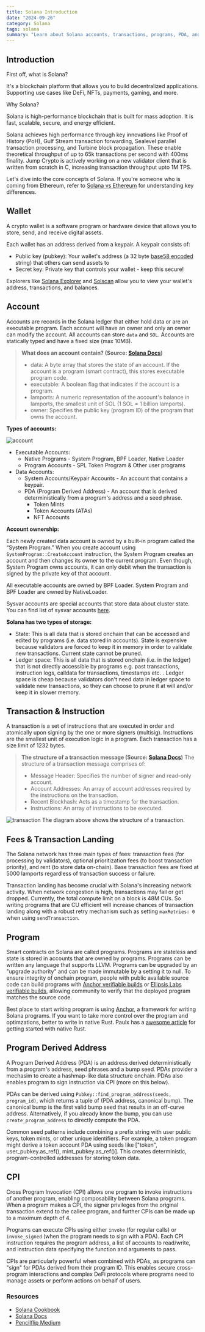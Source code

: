```yaml
---
title: Solana Introduction
date: "2024-09-26"
category: Solana
tags: solana
summary: "Learn about Solana accounts, transactions, programs, PDA, and CPI"
---
```


## Introduction

First off, what is Solana?

It's a blockchain platform that allows you to build decentralized applications. Supporting use cases like DeFi, NFTs, payments, gaming, and more.

Why Solana?

Solana is high-performance blockchain that is built for mass adoption. It is fast, scalable, secure, and energy efficient.

Solana achieves high performance through key innovations like Proof of History (PoH), Gulf Stream transaction forwarding, Sealevel parallel transaction processing, and Turbine block propagation. These enable theoretical throughput of up to 65k transactions per second with 400ms finality. Jump Crypto is actively working on a new validator client that is written from scratch in C, increasing transaction throughput upto 1M TPS.

Let's dive into the core concepts of Solana. If you're someone who is coming from Ethereum, refer to [Solana vs Ethereum](https://github.com/arrayappy/blog.md/blob/main/posts/solana/solana-vs-ethereum.md) for understanding key differences.

## Wallet

A crypto wallet is a software program or hardware device that allows you to store, send, and receive digital assets.

Each wallet has an address derived from a keypair. A keypair consists of:

- Public key (pubkey): Your wallet's address (a 32 byte [base58 encoded](https://en.wikipedia.org/wiki/Binary-to-text_encoding#Base58) string) that others can send assets to
- Secret key: Private key that controls your wallet - keep this secure!

Explorers like [Solana Explorer](https://explorer.solana.com/) and [Solscan](https://solscan.io/) allow you to view your wallet's address, transactions, and balances.

## Account

Accounts are records in the Solana ledger that either hold data or are an executable program. Each account will have an owner and only an owner can modify the account. All accounts can store `data` and `SOL`. Accounts are statically typed and have a fixed size (max 10MB).

> **What does an account contain? (Source: [Solana Docs](https://docs.solana.com/developing/programming-model/accounts))**
>
> - data: A byte array that stores the state of an account. If the account is a program (smart contract), this stores executable program code.
> - executable: A boolean flag that indicates if the account is a program.
> - lamports: A numeric representation of the account's balance in lamports, the smallest unit of SOL (1 SOL = 1 billion lamports).
> - owner: Specifies the public key (program ID) of the program that owns the account.

**Types of accounts:**

![account](./img/account.png)
- Executable Accounts:
  - Native Programs - System Program, BPF Loader, Native Loader
  - Program Accounts - SPL Token Program & Other user programs
- Data Accounts:
  - System Accounts/Keypair Accounts - An account that contains a keypair.
  - PDA (Program Derived Address) - An account that is derived deterministically from a program's address and a seed phrase.
    - Token Mints
    - Token Accounts (ATAs)
    - NFT Accounts

**Account ownership:**

Each newly created data account is owned by a built-in program called the “System Program.” When you create account using `SystemProgram::CreateAccount` instruction, the System Program creates an account and then changes its owner to the current program. Even though, System Program owns accounts, it can only debit when the transaction is signed by the private key of that account.

All executable accounts are owned by BPF Loader. System Program and BPF Loader are owned by NativeLoader.

Sysvar accounts are special accounts that store data about cluster state. You can find list of sysvar accounts [here](https://docs.anza.xyz/runtime/sysvars).

**Solana has two types of storage:**

- State: This is all data that is stored onchain that can be accessed and edited by programs (i.e. data stored in accounts). State is expensive because validators are forced to keep it in memory in order to validate new transactions. Current state cannot be pruned.
- Ledger space: This is all data that is stored onchain (i.e. in the ledger) that is not directly accessible by programs e.g. past transactions, instruction logs, calldata for transactions, timestamps etc. . Ledger space is cheap because validators don't need data in ledger space to validate new transactions, so they can choose to prune it at will and/or keep it in slower memory.

## Transaction & Instruction

A transaction is a set of instructions that are executed in order and atomically upon signing by the one or more signers (multisig). Instructions are the smallest unit of execution logic in a program. Each transaction has a size limit of 1232 bytes.

> **The structure of a transaction message (Source: [Solana Docs](https://solana.com/docs/core/transactions#transaction))**
> The structure of a transaction message comprises of:
>
> - Message Header: Specifies the number of signer and read-only account.
> - Account Addresses: An array of account addresses required by the instructions on the transaction.
> - Recent Blockhash: Acts as a timestamp for the transaction.
> - Instructions: An array of instructions to be executed.

![transaction](./img/transaction.png)
The diagram above shows the structure of a transaction.

## Fees & Transaction Landing

The Solana network has three main types of fees: transaction fees (for processing by validators), optional prioritization fees (to boost transaction priority), and rent (to store data on-chain). Base transaction fees are fixed at 5000 lamports regardless of transaction success or failure.

Transaction landing has become crucial with Solana's increasing network activity. When network congestion is high, transactions may fail or get dropped. Currently, the total compute limit on a block is 48M CUs. So writing programs that are CU efficient will increase chances of transaction landing along with a robust retry mechanism such as setting `maxRetries: 0` when using `sendTransaction`.

## Program

Smart contracts on Solana are called programs. Programs are stateless and state is stored in accounts that are owned by programs.
Programs can be written any language that supports LLVM. Programs can be upgraded by an "upgrade authority" and can be made immutable by a setting it to null. To ensure integrity of onchain program, people with public available source code can build programs with [Anchor verifiable builds](https://www.anchor-lang.com/docs/verifiable-builds) or [Ellipsis Labs verifiable builds](https://github.com/Ellipsis-Labs/solana-verifiable-build), allowing community to verify that the deployed program matches the source code.

Best place to start writing program is using [Anchor](https://www.anchor-lang.com/), a framework for writing Solana programs. If you want to take more control over the program and optimzations, better to write in native Rust. Paulx has a [awesome article](https://paulx.dev/blog/2021/01/14/programming-on-solana-an-introduction/) for getting started with native Rust.

## Program Derived Address

A Program Derived Address (PDA) is an address derived deterministically from a program's address, seed phrases and a bump seed. PDAs provider a mechasim to create a hashmap-like data structure onchain. PDAs also enables program to sign instruction via CPI (more on this below).

PDAs can be derived using `Pubkey::find_program_address(seeds, program_id)`, which returns a tuple of (PDA address, canonical bump). The canonical bump is the first valid bump seed that results in an off-curve address. Alternatively, if you already know the bump, you can use `create_program_address` to directly compute the PDA.

Common seed patterns include combining a prefix string with user public keys, token mints, or other unique identifiers. For example, a token program might derive a token account PDA using seeds like ["token", user_pubkey.as_ref(), mint_pubkey.as_ref()]. This creates deterministic, program-controlled addresses for storing token data.

## CPI

Cross Program Invocation (CPI) allows one program to invoke instructions of another program, enabling composability between Solana programs. When a program makes a CPI, the signer privileges from the original transaction extend to the callee program, and further CPIs can be made up to a maximum depth of 4.

Programs can execute CPIs using either `invoke` (for regular calls) or `invoke_signed` (when the program needs to sign with a PDA). Each CPI instruction requires the program address, a list of accounts to read/write, and instruction data specifying the function and arguments to pass.

CPIs are particularly powerful when combined with PDAs, as programs can "sign" for PDAs derived from their program ID. This enables secure cross-program interactions and complex DeFi protocols where programs need to manage assets or perform actions on behalf of users.

### Resources

- [Solana Cookbook](https://solanacookbook.com/)
- [Solana Docs](https://docs.solana.com/)
- [Pencilflip Medium](https://pencilflip.medium.com/)
